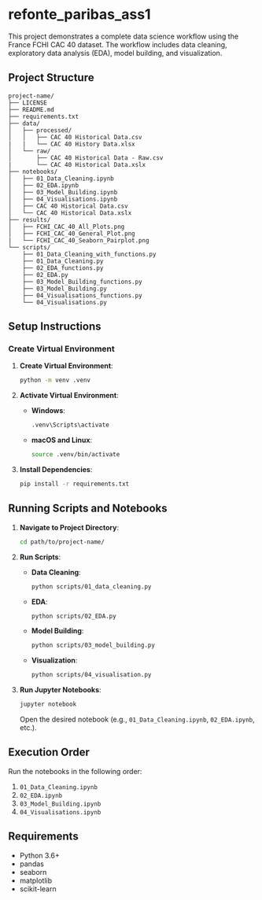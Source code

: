 # refonte_paribas_ass1

This project demonstrates a complete data science workflow using the France FCHI CAC 40 dataset. The workflow includes data cleaning, exploratory data analysis (EDA), model building, and visualization.

## Project Structure

```
project-name/
├── LICENSE
├── README.md
├── requirements.txt
├── data/
│   ├── processed/
│   │   ├── CAC 40 Historical Data.csv
|   |   └── CAC 40 History Data.xlsx
│   └── raw/
│       ├── CAC 40 Historical Data - Raw.csv
|       └── CAC 40 Historical Data.xslx
├── notebooks/
│   ├── 01_Data_Cleaning.ipynb
│   ├── 02_EDA.ipynb
│   ├── 03_Model_Building.ipynb
│   ├── 04_Visualisations.ipynb
│   ├── CAC 40 Historical Data.csv
│   └── CAC 40 Historical Data.xslx
├── results/
│   ├── FCHI_CAC_40_All_Plots.png
│   ├── FCHI_CAC_40_General_Plot.png
|   └── FCHI_CAC_40_Seaborn_Pairplot.png
└── scripts/
    ├── 01_Data_Cleaning_with_functions.py
    ├── 01_Data_Cleaning.py
    ├── 02_EDA_functions.py
    ├── 02_EDA.py
    ├── 03_Model_Building_functions.py
    ├── 03_Model_Building.py
    ├── 04_Visualisations_functions.py
    └── 04_Visualisations.py
```

## Setup Instructions

### Create Virtual Environment

1. **Create Virtual Environment**:
    ```bash
    python -m venv .venv
    ```

2. **Activate Virtual Environment**:
    - **Windows**:
        ```bash
        .venv\Scripts\activate
        ```
    - **macOS and Linux**:
        ```bash
        source .venv/bin/activate
        ```

3. **Install Dependencies**:
    ```bash
    pip install -r requirements.txt
    ```

## Running Scripts and Notebooks

1. **Navigate to Project Directory**:
    ```bash
    cd path/to/project-name/
    ```

2. **Run Scripts**:
    - **Data Cleaning**:
        ```bash
        python scripts/01_data_cleaning.py
        ```
    - **EDA**:
        ```bash
        python scripts/02_EDA.py
        ```
    - **Model Building**:
        ```bash
        python scripts/03_model_building.py
        ```
    - **Visualization**:
        ```bash
        python scripts/04_visualisation.py
        ```

3. **Run Jupyter Notebooks**:
    ```bash
    jupyter notebook
    ```
    Open the desired notebook (e.g., `01_Data_Cleaning.ipynb`, `02_EDA.ipynb`, etc.).

## Execution Order

Run the notebooks in the following order:
1. `01_Data_Cleaning.ipynb`
2. `02_EDA.ipynb`
3. `03_Model_Building.ipynb`
4. `04_Visualisations.ipynb`

## Requirements

- Python 3.6+
- pandas
- seaborn
- matplotlib
- scikit-learn
